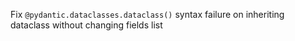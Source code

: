 Fix `@pydantic.dataclasses.dataclass()` syntax failure on inheriting dataclass without changing fields list